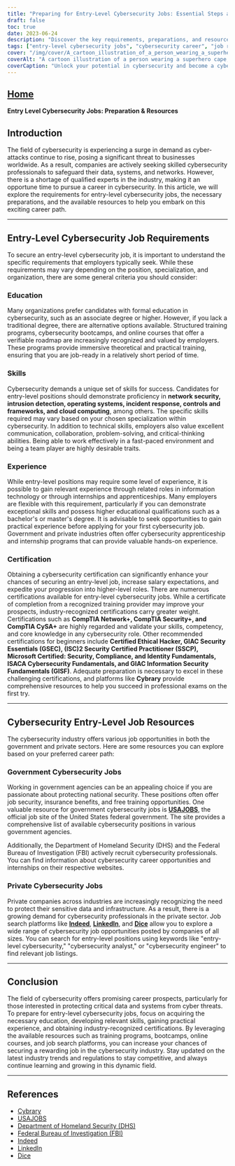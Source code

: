```yaml
---
title: "Preparing for Entry-Level Cybersecurity Jobs: Essential Steps and Resources"
draft: false
toc: true
date: 2023-06-24
description: "Discover the key requirements, preparations, and resources for entry-level cybersecurity jobs to kick-start your career in this high-demand field."
tags: ["entry-level cybersecurity jobs", "cybersecurity career", "job requirements", "education in cybersecurity", "cybersecurity skills", "gaining experience", "cybersecurity certifications", "government cybersecurity jobs", "private sector cybersecurity jobs", "job search platforms", "cybersecurity training programs", "online courses", "cybersecurity apprenticeships", "cybersecurity internships", "USAJOBS", "Department of Homeland Security", "FBI", "Indeed", "LinkedIn", "Dice", "cybersecurity industry", "industry trends", "protecting data", "system security", "cyber threats", "career development", "professional growth", "industry regulations", "cybersecurity resources", "job opportunities"]
cover: "/img/cover/A_cartoon_illustration_of_a_person_wearing_a_superhero_cape.png"
coverAlt: "A cartoon illustration of a person wearing a superhero cape, holding a shield, and standing in front of a computer with locks and shields around it."
coverCaption: "Unlock your potential in cybersecurity and become a cyber defender."
---
```


## [Home](/cyber-security-career-playbook-start/)

**Entry Level Cybersecurity Jobs: Preparation & Resources**

## Introduction

The field of cybersecurity is experiencing a surge in demand as cyber-attacks continue to rise, posing a significant threat to businesses worldwide. As a result, companies are actively seeking skilled cybersecurity professionals to safeguard their data, systems, and networks. However, there is a shortage of qualified experts in the industry, making it an opportune time to pursue a career in cybersecurity. In this article, we will explore the requirements for entry-level cybersecurity jobs, the necessary preparations, and the available resources to help you embark on this exciting career path.

______

## Entry-Level Cybersecurity Job Requirements

To secure an entry-level cybersecurity job, it is important to understand the specific requirements that employers typically seek. While these requirements may vary depending on the position, specialization, and organization, there are some general criteria you should consider:

### Education

Many organizations prefer candidates with formal education in cybersecurity, such as an associate degree or higher. However, if you lack a traditional degree, there are alternative options available. Structured training programs, cybersecurity bootcamps, and online courses that offer a verifiable roadmap are increasingly recognized and valued by employers. These programs provide immersive theoretical and practical training, ensuring that you are job-ready in a relatively short period of time.

### Skills

Cybersecurity demands a unique set of skills for success. Candidates for entry-level positions should demonstrate proficiency in **network security, intrusion detection, operating systems, incident response, controls and frameworks, and cloud computing**, among others. The specific skills required may vary based on your chosen specialization within cybersecurity. In addition to technical skills, employers also value excellent communication, collaboration, problem-solving, and critical-thinking abilities. Being able to work effectively in a fast-paced environment and being a team player are highly desirable traits.

### Experience

While entry-level positions may require some level of experience, it is possible to gain relevant experience through related roles in information technology or through internships and apprenticeships. Many employers are flexible with this requirement, particularly if you can demonstrate exceptional skills and possess higher educational qualifications such as a bachelor's or master's degree. It is advisable to seek opportunities to gain practical experience before applying for your first cybersecurity job. Government and private industries often offer cybersecurity apprenticeship and internship programs that can provide valuable hands-on experience.

### Certification

Obtaining a cybersecurity certification can significantly enhance your chances of securing an entry-level job, increase salary expectations, and expedite your progression into higher-level roles. There are numerous certifications available for entry-level cybersecurity jobs. While a certificate of completion from a recognized training provider may improve your prospects, industry-recognized certifications carry greater weight. Certifications such as **CompTIA Network+, CompTIA Security+, and CompTIA CySA+** are highly regarded and validate your skills, competency, and core knowledge in any cybersecurity role. Other recommended certifications for beginners include **Certified Ethical Hacker, GIAC Security Essentials (GSEC), (ISC)2 Security Certified Practitioner (SSCP), Microsoft Certified: Security, Compliance, and Identity Fundamentals, ISACA Cybersecurity Fundamentals, and GIAC Information Security Fundamentals (GISF)**. Adequate preparation is necessary to excel in these challenging certifications, and platforms like **Cybrary** provide comprehensive resources to help you succeed in professional exams on the first try.

______

## Cybersecurity Entry-Level Job Resources

The cybersecurity industry offers various job opportunities in both the government and private sectors. Here are some resources you can explore based on your preferred career path:

### Government Cybersecurity Jobs

Working in government agencies can be an appealing choice if you are passionate about protecting national security. These positions often offer job security, insurance benefits, and free training opportunities. One valuable resource for government cybersecurity jobs is [**USAJOBS**](https://www.usajobs.gov/), the official job site of the United States federal government. The site provides a comprehensive list of available cybersecurity positions in various government agencies.

Additionally, the Department of Homeland Security (DHS) and the Federal Bureau of Investigation (FBI) actively recruit cybersecurity professionals. You can find information about cybersecurity career opportunities and internships on their respective websites.

### Private Cybersecurity Jobs

Private companies across industries are increasingly recognizing the need to protect their sensitive data and infrastructure. As a result, there is a growing demand for cybersecurity professionals in the private sector. Job search platforms like [**Indeed**](https://www.indeed.com/), [**LinkedIn**](https://www.linkedin.com/), and [**Dice**](https://www.dice.com/) allow you to explore a wide range of cybersecurity job opportunities posted by companies of all sizes. You can search for entry-level positions using keywords like "entry-level cybersecurity," "cybersecurity analyst," or "cybersecurity engineer" to find relevant job listings.

______

## Conclusion

The field of cybersecurity offers promising career prospects, particularly for those interested in protecting critical data and systems from cyber threats. To prepare for entry-level cybersecurity jobs, focus on acquiring the necessary education, developing relevant skills, gaining practical experience, and obtaining industry-recognized certifications. By leveraging the available resources such as training programs, bootcamps, online courses, and job search platforms, you can increase your chances of securing a rewarding job in the cybersecurity industry. Stay updated on the latest industry trends and regulations to stay competitive, and always continue learning and growing in this dynamic field.

______

## References

- [Cybrary](https://www.cybrary.it/)
- [USAJOBS](https://www.usajobs.gov/)
- [Department of Homeland Security (DHS)](https://www.dhs.gov/)
- [Federal Bureau of Investigation (FBI)](https://www.fbi.gov/)
- [Indeed](https://www.indeed.com/)
- [LinkedIn](https://www.linkedin.com/)
- [Dice](https://www.dice.com/)
